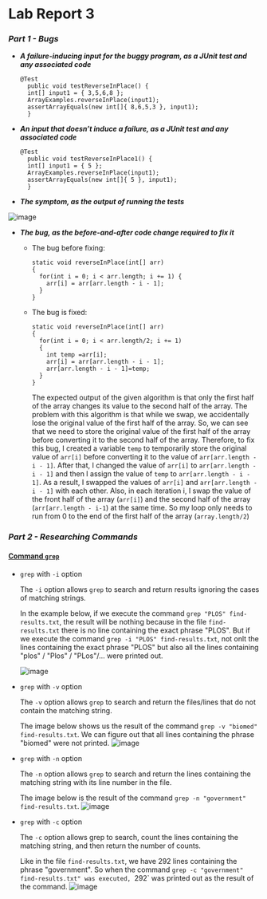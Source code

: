 # Lab Report 3

### ***Part 1 - Bugs***

- ***A failure-inducing input for the buggy program, as a JUnit test and any associated code***

  ```
  @Test 
	public void testReverseInPlace() {
    int[] input1 = { 3,5,6,8 };
    ArrayExamples.reverseInPlace(input1);
    assertArrayEquals(new int[]{ 8,6,5,3 }, input1);
	}
  ```

- ***An input that doesn’t induce a failure, as a JUnit test and any associated code***

  ```
  @Test 
	public void testReverseInPlace1() {
    int[] input1 = { 5 };
    ArrayExamples.reverseInPlace(input1);
    assertArrayEquals(new int[]{ 5 }, input1);
	}
  ```

- ***The symptom, as the output of running the tests***

 
![image](https://github.com/maynhile13105/Lab_Report_3/assets/146885739/ef2e25bc-18a3-4925-9dc0-c04406d525e3)

 
- ***The bug, as the before-and-after code change required to fix it***
    - The bug before fixing:
      ```
      static void reverseInPlace(int[] arr)
      {
        for(int i = 0; i < arr.length; i += 1) {
          arr[i] = arr[arr.length - i - 1];
        }
      }

    - The bug is fixed:
      ```
      static void reverseInPlace(int[] arr)
      {
        for(int i = 0; i < arr.length/2; i += 1)
        {
          int temp =arr[i];
          arr[i] = arr[arr.length - i - 1];
          arr[arr.length - i - 1]=temp;
        }
      }
      ```

      The expected output of the given algorithm is that only the first half of the array changes its value to the second half of the array. The problem with this algorithm is that while we swap, we accidentally lose the original value of the first half of the array. So, we can see that we need to store the original value of the first half of the array before converting it to the second half of the array.
Therefore, to fix this bug, I created a variable `temp` to temporarily store the original value of `arr[i]` before converting it to the value of `arr[arr.length - i - 1]`. After that, I changed the value of `arr[i]` to `arr[arr.length - i - 1]` and then I assign the value of `temp` to `arr[arr.length - i - 1]`. As a result, I swapped the values of `arr[i]` and `arr[arr.length - i - 1]` with each other. Also, in each iteration i, I swap the value of the front half of the array (`arr[i]`) and the second half of the array (`arr[arr.length - i-1`) at the same time. So my loop only needs to run from 0 to the end of the first half of the array (`array.length/2`)
### ***Part 2 - Researching Commands***
#### [Command `grep`](https://www.freecodecamp.org/news/grep-command-in-linux-usage-options-and-syntax-examples/#:~:text=Grep%20is%20a%20useful%20command,a%20powerful%20command%20to%20use.)

- `grep` with `-i` option

  The `-i` option allows `grep` to search and return results ignoring the cases of matching strings.

   In the example below, if we execute the command `grep "PLOS" find-results.txt`, the result will be nothing because in the file `find-results.txt` there is no line containing the exact phrase "PLOS". But if we execute the command `grep -i "PLOS" find-results.txt`, not onlt the lines containing the exact phrase "PLOS" but also all the lines containing "plos" / "Plos" / "PLos"/... were printed out.

  ![image](https://github.com/maynhile13105/Lab_Report_3/assets/146885739/93d1bc53-1a9e-401f-b5b1-d85c92544ff0)
  
  
- `grep` with `-v` option

  The `-v` option allows `grep` to search and return the files/lines that do not contain the matching string.

  The image below shows us the result of the command `grep -v "biomed" find-results.txt`. We can figure out that all lines containing the phrase "biomed" were not printed. 
  ![image](https://github.com/maynhile13105/Lab_Report_3/assets/146885739/c0a85d55-cda7-4bbe-b1eb-e76b07006d89)

- `grep` with `-n` option

  The `-n` option allows `grep` to search and return the lines containing the matching string with its line number in the file.

  The image below is the result of the command `grep -n "government" find-results.txt`. 
  ![image](https://github.com/maynhile13105/Lab_Report_3/assets/146885739/e28d25ad-5478-4b65-9b1d-2ca581fd03e6)

- `grep` with `-c` option

  The `-c` option allows grep to search, count the lines containing the matching string, and then return the number of counts.
  
  Like in the file `find-results.txt`, we have 292 lines containing the phrase "government". So when the command `grep -c "government" find-results.txt" was executed, `292` was printed out as the result of the command. 
  ![image](https://github.com/maynhile13105/Lab_Report_3/assets/146885739/724c7430-7b39-450f-8eff-fd359c85e5b8)
  



